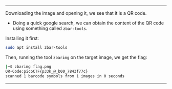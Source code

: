 
---

Downloading the image and opening it, we see that it is a QR code.
- Doing a quick google search, we can obtain the content of the QR code using something called `zbar-tools`.

Installing it first:
```bash
sudo apt install zbar-tools
```

Then, running the tool `zbarimg` on the target image, we get the flag:
```bash
|─$ zbarimg flag.png 
QR-Code:picoCTF{p33k_@_b00_7843f77c}
scanned 1 barcode symbols from 1 images in 0 seconds
```

---
